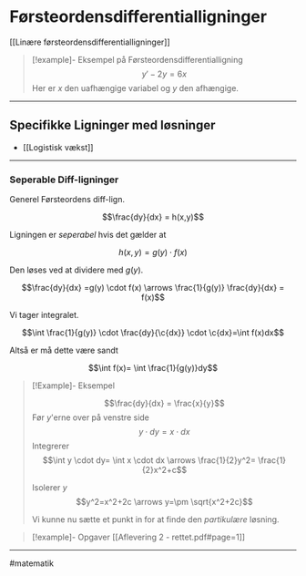 # Førsteordensdifferentialligninger	
[[Linære førsteordensdifferentialligninger]]


>[!example]- Eksempel på Førsteordensdifferentialligning
>$$y' - 2y = 6x$$
>Her er $x$ den uafhængige variabel og $y$ den afhængige.

---

## Specifikke Ligninger med løsninger
- [[Logistisk vækst]]



---

### Seperable Diff-ligninger
Generel Førsteordens diff-lign.

$$\frac{dy}{dx} = h(x,y)$$

Ligningen er *seperabel* hvis det gælder at

$$h(x,y)=g(y) \cdot f(x)$$

Den løses ved at dividere med $g(y)$.

$$\frac{dy}{dx} =g(y) \cdot f(x) \arrows \frac{1}{g(y)} \frac{dy}{dx} = f(x)$$

Vi tager integralet.

$$\int \frac{1}{g(y)} \cdot \frac{dy}{\c{dx}} \cdot  \c{dx}=\int f(x)dx$$

Altså er må dette være sandt

$$\int f(x)= \int \frac{1}{g(y)}dy$$



>[!Example]- Eksempel
>
>$$\frac{dy}{dx} = \frac{x}{y}$$
>Før $y$'erne over på venstre side
>$$y \cdot dy= x \cdot dx$$
>Integrerer
>$$\int y \cdot dy= \int x \cdot dx \arrows \frac{1}{2}y^2= \frac{1}{2}x^2+c$$
>
>Isolerer $y$
>$$y^2=x^2+2c \arrows y=\pm \sqrt{x^2+2c}$$
>
>Vi kunne nu sætte et punkt in for at finde den *partikulære* løsning.

>[!example]- Opgaver
>[[Aflevering 2 - rettet.pdf#page=1]]

---
#matematik
